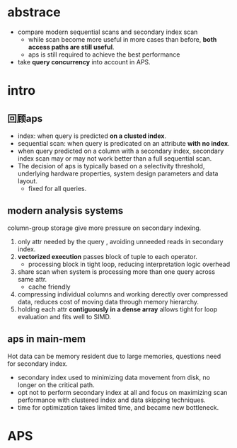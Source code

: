 # abstrace
- compare modern sequential scans and secondary index scan
  - while scan become more useful in more cases than before, **both access paths are still useful**.
  - aps is still required to achieve the best performance
- take **query concurrency** into account in APS.

# intro
## 回顾aps
- index: when query is predicted **on a clusted index**.
- sequential scan: when query is predicated on an attribute **with no index**.
- when query predicted on a column with a secondary index, secondary index scan may or may not work better than a full sequential scan.
- The decision of aps is typically based on a selectivity threshold, underlying hardware properties, system design parameters and data layout.
  - fixed for all queries.

## modern analysis systems
column-group storage give more pressure on secondary indexing.
1. only attr needed by the query , avoiding unneeded reads in secondary index.
2. **vectorized execution** passes block of tuple to each operator.
    - processing block in tight loop, reducing interpretation logic overhead
3. share scan when system is processing more than one query across same attr.
    - cache friendly
4. compressing individual columns and working derectly over compressed data, reduces cost of moving data through memory hierarchy.
5. holding each attr **contiguously in a dense array** allows tight for loop evaluation and fits well to SIMD.

## aps in main-mem
Hot data can be memory resident due to large memories, questions need for secondary index.
- secondary index used to minimizing data movement from disk, no longer on the critical path.
- opt not to perform secondary index at all and focus on maximizing scan performance with clustered index and data skipping techniques.
- time for optimization takes limited time, and became new bottleneck.

# APS
